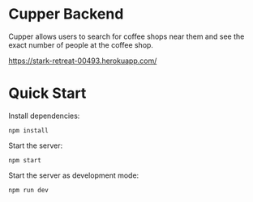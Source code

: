 # Cupper Backend
Cupper allows users to search for coffee shops near them and see the exact number of people at the coffee shop.

https://stark-retreat-00493.herokuapp.com/

# Quick Start

Install dependencies:
```
npm install
```

Start the server:
```
npm start
```

Start the server as development mode:
```
npm run dev
```